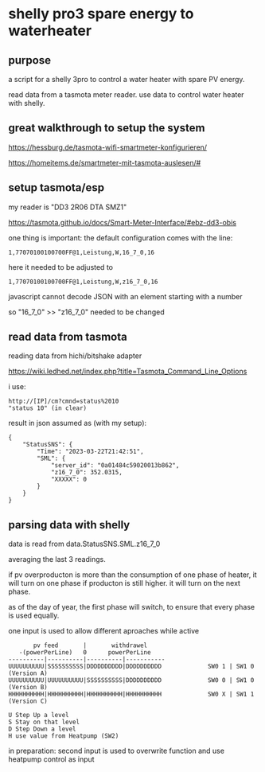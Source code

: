 # shelly pro3 spare energy to waterheater

## purpose

a script for a shelly 3pro to control a water heater with spare PV energy.

read data from a tasmota meter reader.
use data to control water heater with shelly.

## great walkthrough to setup the system

https://hessburg.de/tasmota-wifi-smartmeter-konfigurieren/

https://homeitems.de/smartmeter-mit-tasmota-auslesen/#


## setup tasmota/esp

my reader is "DD3 2R06 DTA SMZ1"

https://tasmota.github.io/docs/Smart-Meter-Interface/#ebz-dd3-obis

one thing is important:
the default configuration comes with the line:

    1,77070100100700FF@1,Leistung,W,16_7_0,16

here it needed to be adjusted to

    1,77070100100700FF@1,Leistung,W,z16_7_0,16

javascript cannot decode JSON with an element starting with a number

so "16_7_0" >> "z16_7_0" needed to be changed


## read data from tasmota

reading data from hichi/bitshake adapter

https://wiki.ledhed.net/index.php?title=Tasmota_Command_Line_Options

i use:
    
    http://[IP]/cm?cmnd=status%2010
    "status 10" (in clear)
    
result in json assumed as (with my setup):

    {
        "StatusSNS": {
            "Time": "2023-03-22T21:42:51",
            "SML": {
                "server_id": "0a01484c59020013b862",
                "z16_7_0": 352.0315,
                "XXXXX": 0
            }
        }
    }


## parsing data with shelly

data is read from data.StatusSNS.SML.z16_7_0

averaging the last 3 readings.

if pv overproducton is more than the consumption of one phase of heater, it will turn on one phase
if producton is still higher. it will turn on the next phase.

as of the day of year, the first phase will switch, to ensure that every phase is used equally.

one input is used to allow different aproaches while active


           pv feed       |       withdrawel
       -(powerPerLine)   0      powerPerLine
    ----------|----------|----------|-----------
    UUUUUUUUUU|SSSSSSSSSS|DDDDDDDDDD|DDDDDDDDDD             SW0 1 | SW1 0 (Version A)
    UUUUUUUUUU|UUUUUUUUUU|SSSSSSSSSS|DDDDDDDDDD             SW0 0 | SW1 0 (Version B)
    HHHHHHHHHH|HHHHHHHHHH|HHHHHHHHHH|HHHHHHHHHH             SW0 X | SW1 1 (Version C)
    
    U Step Up a level
    S Stay on that level
    D Step Down a level
    H use value from Heatpump (SW2)
    
in preparation:
second input is used to overwrite function and use heatpump control as input
